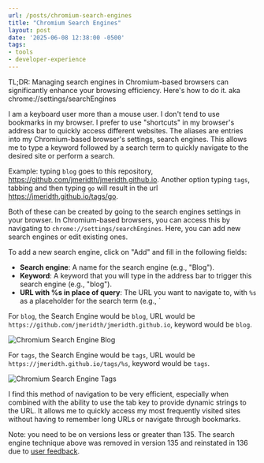 ```yaml
---
url: /posts/chromium-search-engines
title: "Chromium Search Engines"
layout: post
date: '2025-06-08 12:38:00 -0500'
tags:
- tools
- developer-experience
---
```


TL;DR: Managing search engines in Chromium-based browsers can significantly enhance your browsing efficiency. Here's how to do it. aka chrome://settings/searchEngines

I am a keyboard user more than a mouse user. I don't tend to use bookmarks in my browser. I prefer to use "shortcuts" in my browser's address bar to quickly access different websites. The aliases are entries into my Chromium-based browser's settings, search engines. This allows me to type a keyword followed by a search term to quickly navigate to the desired site or perform a search.

Example: typing `blog` goes to this repository, https://github.com/jmeridth/jmeridth.github.io. Another option typing `tags`, tabbing and then typing `go` will result in the url https://jmeridth.github.io/tags/go.

Both of these can be created by going to the search engines settings in your browser. In Chromium-based browsers, you can access this by navigating to `chrome://settings/searchEngines`. Here, you can add new search engines or edit existing ones.

To add a new search engine, click on "Add" and fill in the following fields:
- **Search engine**: A name for the search engine (e.g., "Blog").
- **Keyword**: A keyword that you will type in the address bar to trigger this search engine (e.g., "blog").
- **URL with %s in place of query**: The URL you want to navigate to, with `%s` as a placeholder for the search term (e.g., `

For `blog`, the Search Engine would be `blog`, URL would be `https://github.com/jmeridth/jmeridth.github.io`, keyword would be `blog`.

![Chromium Search Engine Blog](/img/chromiumsearchengine-blog.png)

For `tags`, the Search Engine would be `tags`, URL would be `https://jmeridth.github.io/tags/%s`, keyword would be `tags`.

![Chromium Search Engine Tags](img/chromiumsearchengine-tags.png)

I find this method of navigation to be very efficient, especially when combined with the ability to use the tab key to provide dynamic strings to the URL. It allows me to quickly access my most frequently visited sites without having to remember long URLs or navigate through bookmarks.

Note: you need to be on versions less or greater than 135. The search engine technique above was removed in version 135 and reinstated in 136 due to [user feedback](https://support.google.com/chrome/thread/329004893/manage-search-engines-only-works-with-for-shortcuts-with-s-in-the-query?hl=en).
